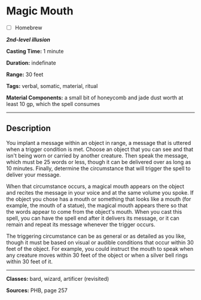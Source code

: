 # Magic Mouth

- [ ] Homebrew

***2nd-level illusion***

**Casting Time:** 1 minute

**Duration:** indefinate

**Range:** 30 feet

**Tags:** verbal, somatic, material, ritual

**Material Components:** a small bit of honeycomb and jade dust worth at least 10 gp, which the spell consumes

---

## Description
You implant a message within an object in range, a message that is uttered when a trigger condition is met. Choose an object that you can see and that isn't being worn or carried by another creature. Then speak the message, which must be 25 words or less, though it can be delivered over as long as 10 minutes. Finally, determine the circumstance that will trigger the spell to deliver your message.

When that circumstance occurs, a magical mouth appears on the object and recites the message in your voice and at the same volume you spoke. If the object you chose has a mouth or something that looks like a mouth (for example, the mouth of a statue), the magical mouth appears there so that the words appear to come from the object's mouth. When you cast this spell, you can have the spell end after it delivers its message, or it can remain and repeat its message whenever the trigger occurs.

The triggering circumstance can be as general or as detailed as you like, though it must be based on visual or audible conditions that occur within 30 feet of the object. For example, you could instruct the mouth to speak when any creature moves within 30 feet of the object or when a silver bell rings within 30 feet of it.

---

**Classes:** bard, wizard, artificer (revisited)

**Sources:** PHB, page 257
